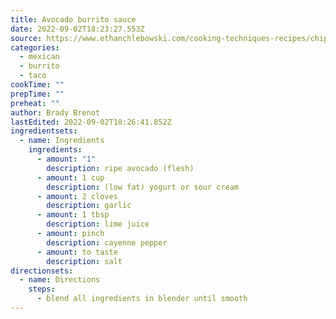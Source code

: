 ```yaml
---
title: Avocado burrito sauce
date: 2022-09-02T18:23:27.553Z
source: https://www.ethanchlebowski.com/cooking-techniques-recipes/chipotle-burrito-cheaper-faster-healthier
categories:
  - mexican
  - burrito
  - taco
cookTime: ""
prepTime: ""
preheat: ""
author: Brady Brenot
lastEdited: 2022-09-02T18:26:41.852Z
ingredientsets:
  - name: Ingredients
    ingredients:
      - amount: "1"
        description: ripe avocado (flesh)
      - amount: 1 cup
        description: (low fat) yogurt or sour cream
      - amount: 2 cloves
        description: garlic
      - amount: 1 tbsp
        description: lime juice
      - amount: pinch
        description: cayenne pepper
      - amount: to taste
        description: salt
directionsets:
  - name: Directions
    steps:
      - b﻿lend all ingredients in blender until smooth
---
```

